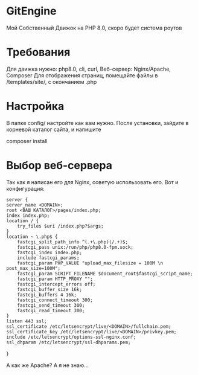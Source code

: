 # GitEngine
Мой Собственный Движок на PHP 8.0, скоро будет система роутов
# Требования
Для движка нужно: php8.0, cli, curl, Веб-сервер: Nginx/Apache, Composer
Для отображения страниц, помещайте файлы в /templates/site/, с окончанием .php

# Настройка
В папке config/ настройте как вам нужно. 
После установки, зайдите в корневой каталог сайта, и напишите

composer install

# Выбор веб-сервера

  Так как я написан его для Nginx, советую использовать его. Вот и конфигурация:
  
 
	
	server {
	server_name <DOMAIN>;
	root <ВАШ КАТАЛОГ>/pages/index.php;
	index index.php;
    location / {
        try_files $uri /index.php?$args;
    }
    location ~ \.php$ {
        fastcgi_split_path_info ^(.+\.php)(/.+)$;
        fastcgi_pass unix:/run/php/php8.0-fpm.sock;
        fastcgi_index index.php;
        include fastcgi_params;
        fastcgi_param PHP_VALUE "upload_max_filesize = 100M \n post_max_size=100M";
        fastcgi_param SCRIPT_FILENAME $document_root$fastcgi_script_name;
        fastcgi_param HTTP_PROXY "";
        fastcgi_intercept_errors off;
        fastcgi_buffer_size 16k;
        fastcgi_buffers 4 16k;
        fastcgi_connect_timeout 300;
        fastcgi_send_timeout 300;
        fastcgi_read_timeout 300;
    }
    listen 443 ssl; 
    ssl_certificate /etc/letsencrypt/live/<DOMAIN>/fullchain.pem; 
    ssl_certificate_key /etc/letsencrypt/live/<DOMAIN>/privkey.pem;
    include /etc/letsencrypt/options-ssl-nginx.conf;
    ssl_dhparam /etc/letsencrypt/ssl-dhparams.pem; 
}
	

А как же Apache? А я не знаю...
